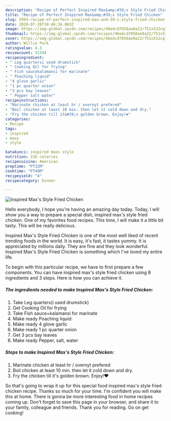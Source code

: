 ```yaml
---
description: "Recipe of Perfect Inspired Max&amp;#39;s Style Fried Chicken"
title: "Recipe of Perfect Inspired Max&amp;#39;s Style Fried Chicken"
slug: 5993-recipe-of-perfect-inspired-max-and-39-s-style-fried-chicken
date: 2020-07-26T18:48:34.863Z
image: https://img-global.cpcdn.com/recipes/46edcd7058ae0a22/751x532cq70/inspired-maxs-style-fried-chicken-recipe-main-photo.jpg
thumbnail: https://img-global.cpcdn.com/recipes/46edcd7058ae0a22/751x532cq70/inspired-maxs-style-fried-chicken-recipe-main-photo.jpg
cover: https://img-global.cpcdn.com/recipes/46edcd7058ae0a22/751x532cq70/inspired-maxs-style-fried-chicken-recipe-main-photo.jpg
author: Willie Park
ratingvalue: 4.3
reviewcount: 31294
recipeingredient:
- " Leg quartersi used drumstick"
- " Cooking Oil for frying"
- " Fish saucekalamansi for marinate"
- " Poaching liquid"
- "4 glove garlic"
- "1 pc quarter onion"
- "3 pcs bay leaves"
- " Pepper salt water"
recipeinstructions:
- "Marinate chicken at least hr / overnyt prefered"
- "Boil chicken at least 10 min. then let it cold down and dry."
- "Fry the chicken till it&#39;s golden brown. Enjoy!❤️"
categories:
- Recipe
tags:
- inspired
- maxs
- style

katakunci: inspired maxs style 
nutrition: 226 calories
recipecuisine: American
preptime: "PT32M"
cooktime: "PT49M"
recipeyield: "4"
recipecategory: Dinner

---
```



![Inspired Max&#39;s Style Fried Chicken](https://img-global.cpcdn.com/recipes/46edcd7058ae0a22/751x532cq70/inspired-maxs-style-fried-chicken-recipe-main-photo.jpg)

Hello everybody, I hope you're having an amazing day today. Today, I will show you a way to prepare a special dish, inspired max&#39;s style fried chicken. One of my favorites food recipes. This time, I will make it a little bit tasty. This will be really delicious.

Inspired Max&#39;s Style Fried Chicken is one of the most well liked of recent trending foods in the world. It is easy, it's fast, it tastes yummy. It is appreciated by millions daily. They are fine and they look wonderful. Inspired Max&#39;s Style Fried Chicken is something which I've loved my entire life.




To begin with this particular recipe, we have to first prepare a few components. You can have inspired max&#39;s style fried chicken using 8 ingredients and 3 steps. Here is how you can achieve it.

<!--inarticleads1-->

##### The ingredients needed to make Inspired Max&#39;s Style Fried Chicken:

1. Take  Leg quarters(i used drumstick)
1. Get  Cooking Oil for frying
1. Take  Fish sauce+kalamansi for marinate
1. Make ready  Poaching liquid:
1. Make ready 4 glove garlic
1. Make ready 1 pc quarter onion
1. Get 3 pcs bay leaves
1. Make ready  Pepper, salt, water




<!--inarticleads2-->

##### Steps to make Inspired Max&#39;s Style Fried Chicken:

1. Marinate chicken at least hr / overnyt prefered
1. Boil chicken at least 10 min. then let it cold down and dry.
1. Fry the chicken till it&#39;s golden brown. Enjoy!❤️




So that's going to wrap it up for this special food inspired max&#39;s style fried chicken recipe. Thanks so much for your time. I'm confident you will make this at home. There is gonna be more interesting food in home recipes coming up. Don't forget to save this page in your browser, and share it to your family, colleague and friends. Thank you for reading. Go on get cooking!
